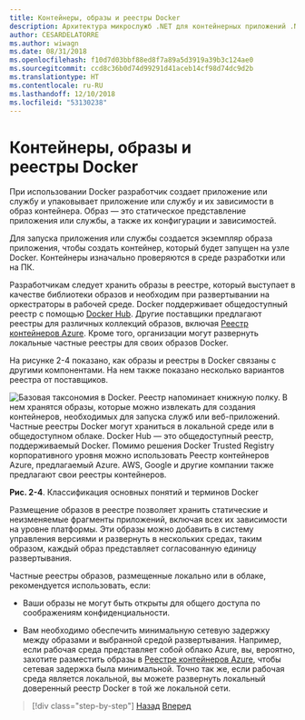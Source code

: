 ```yaml
---
title: Контейнеры, образы и реестры Docker
description: Архитектура микрослужб .NET для контейнерных приложений .NET | Контейнеры, образы и реестры Docker
author: CESARDELATORRE
ms.author: wiwagn
ms.date: 08/31/2018
ms.openlocfilehash: f10d7d03bbf88ed8f7a89a5d3919a39b3c124ae0
ms.sourcegitcommit: ccd8c36b0d74d99291d41aceb14cf98d74dc9d2b
ms.translationtype: HT
ms.contentlocale: ru-RU
ms.lasthandoff: 12/10/2018
ms.locfileid: "53130238"
---
```

# <a name="docker-containers-images-and-registries"></a>Контейнеры, образы и реестры Docker

При использовании Docker разработчик создает приложение или службу и упаковывает приложение или службу и их зависимости в образ контейнера. Образ — это статическое представление приложения или службы, а также их конфигурации и зависимостей.

Для запуска приложения или службы создается экземпляр образа приложения, чтобы создать контейнер, который будет запущен на узле Docker. Контейнеры изначально проверяются в среде разработки или на ПК.

Разработчикам следует хранить образы в реестре, который выступает в качестве библиотеки образов и необходим при развертывании на оркестраторы в рабочей среде. Docker поддерживает общедоступный реестр с помощью [Docker Hub](https://hub.docker.com/). Другие поставщики предлагают реестры для различных коллекций образов, включая [Реестр контейнеров Azure](https://azure.microsoft.com/services/container-registry/). Кроме того, организации могут развернуть локальные частные реестры для своих образов Docker.

На рисунке 2-4 показано, как образы и реестры в Docker связаны с другими компонентами. На нем также показано несколько вариантов реестра от поставщиков.

![Базовая таксономия в Docker. Реестр напоминает книжную полку. В нем хранятся образы, которые можно извлекать для создания контейнеров, необходимых для запуска служб или веб-приложений. Частные реестры Docker могут храниться в локальной среде или в общедоступном облаке. Docker Hub — это общедоступный реестр, поддерживаемый Docker. Помимо решения Docker Trusted Registry корпоративного уровня можно использовать Реестр контейнеров Azure, предлагаемый Azure. AWS, Google и другие компании также предлагают свои реестры контейнеров.](./media/image5.PNG)

**Рис. 2-4**. Классификация основных понятий и терминов Docker

Размещение образов в реестре позволяет хранить статические и неизменяемые фрагменты приложений, включая всех их зависимости на уровне платформы. Эти образы можно добавить в систему управления версиями и развернуть в нескольких средах, таким образом, каждый образ представляет согласованную единицу развертывания.

Частные реестры образов, размещенные локально или в облаке, рекомендуется использовать, если:

-   Ваши образы не могут быть открыты для общего доступа по соображениям конфиденциальности.

-   Вам необходимо обеспечить минимальную сетевую задержку между образами и выбранной средой развертывания. Например, если рабочая среда представляет собой облако Azure, вы, вероятно, захотите разместить образы в [Реестре контейнеров Azure](https://azure.microsoft.com/services/container-registry/), чтобы сетевая задержка была минимальной. Точно так же, если рабочая среда является локальной, вы можете развернуть локальный доверенный реестр Docker в той же локальной сети.

>[!div class="step-by-step"]
>[Назад](docker-terminology.md)
>[Вперед](../net-core-net-framework-containers/index.md)